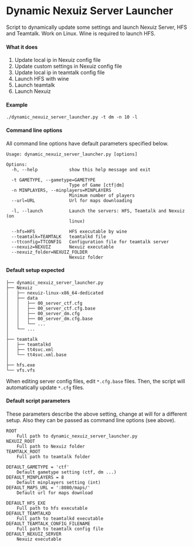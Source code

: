 Dynamic Nexuiz Server Launcher
==============================

Script to dynamically update some settings and launch Nexuiz Server, HFS and Teamtalk.
Work on Linux. Wine is required to launch HFS.


#### What it does

1. Update local ip in Nexuiz config file
2. Update custom settings in Nexuiz config file
3. Update local ip in teamtalk config file
4. Launch HFS with wine
5. Launch teamtalk
6. Launch Nexuiz



#### Example
	
	./dynamic_nexuiz_server_launcher.py -t dm -n 10 -l



#### Command line options

All command line options have default parameters specified below.

	Usage: dynamic_nexuiz_server_launcher.py [options]

	Options:
	  -h, --help            show this help message and exit

	  -t GAMETYPE, --gametype=GAMETYPE
	                        Type of Game [ctf|dm]
	  -n MINPLAYERS, --minplayers=MINPLAYERS
	                        Minimum number of players
	  --url=URL             Url for maps downloading

	  -l, --launch          Launch the servers: HFS, Teamtalk and Nexuiz (on
	                        linux)

	  --hfs=HFS             HFS executable by wine
	  --teamtalk=TEAMTALK   teamtalkd file
	  --ttconfig=TTCONFIG   Configuration file for teamtalk server
	  --nexuiz=NEXUIZ       Nexuiz executable
	  --nexuiz_folder=NEXUIZ_FOLDER
	                        Nexuiz folder



#### Default setup expected

	├── dynamic_nexuiz_server_launcher.py
	├── Nexuiz
	│   ├── nexuiz-linux-x86_64-dedicated
	│   ├── data
	│   │   ├── 00_server_ctf.cfg
	│   │   ├── 00_server_ctf.cfg.base
	│   │   ├── 00_server_dm.cfg
	│   │   ├── 00_server_dm.cfg.base
	│   │   └── ...
	│   └── ...
	│
	├── teamtalk
	│   ├── teamtalkd
	│   ├── tt4svc.xml
	│   └── tt4svc.xml.base
	│ 
	├── hfs.exe
	└── vfs.vfs

When editing server config files, edit `*.cfg.base` files. Then, the script will automatically update `*.cfg` files.



#### Default script parameters

These parameters describe the above setting, change at will for a different setup.
Also they can be passed as command line options (see above).


	ROOT
		Full path to dynamic_nexuiz_server_launcher.py
	NEXUIZ_ROOT
		Full path to Nexuiz folder
	TEAMTALK_ROOT
		Full path to teamtalk folder

	DEFAULT_GAMETYPE = 'ctf'
		Default gametype setting (ctf, dm ...)
	DEFAULT_MINPLAYERS = 8
		Default minplayers setting (int)
	DEFAULT_MAPS_URL = ':8080/maps/'
		Default url for maps download

	DEFAULT_HFS_EXE
		Full path to hfs executable
	DEFAULT_TEAMTALKD
		Full path to teamtalkd executable
	DEFAULT_TEAMTALK_CONFIG_FILENAME
		Full path to teamtalk config file
	DEFAULT_NEXUIZ_SERVER
		Nexuiz executable
